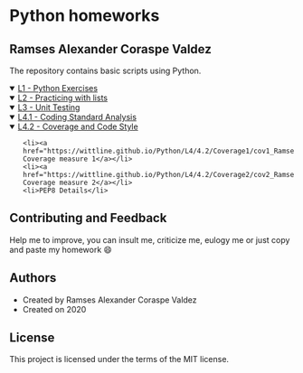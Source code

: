 # Python homeworks
## Ramses Alexander Coraspe Valdez
The repository contains basic scripts using Python.
<details open>   
<summary><a href="https://wittline.github.io/Python/L1/L1-A00354777.html">L1 - Python Exercises</a></summary>     
</details>

<details open>   
<summary><a href="https://wittline.github.io/Python/L2/L2-A00354777.html">L2 - Practicing with lists</a></summary>   
</details>


<details open>   
<summary><a href="https://wittline.github.io/Python/L3/L3-A00354777.html">L3 - Unit Testing </a></summary>   
</details>

<details open>   
<summary><a href="https://wittline.github.io/Python/L4/L41-A00354777.html">L4.1 - Coding Standard Analysis </a></summary>   
</details>

<details open>   
<summary><a href="https://wittline.github.io/Python/L4/L42-A00354777.html">L4.2 - Coverage and Code Style</a></summary>
    <ul>
        
        
    <li><a href="https://wittline.github.io/Python/L4/4.2/Coverage1/cov1_Ramses_Coraspe.html">Statement Coverage measure 1</a></li>
    <li><a href="https://wittline.github.io/Python/L4/4.2/Coverage2/cov2_Ramses_Coraspe.html">Statement Coverage measure 2</a></li>    
    <li>PEP8 Details</li>  
  </ul>    
</details>

## Contributing and Feedback
Help me to improve, you can insult me, criticize me, eulogy me or just copy and paste my homework :smile:

## Authors
- Created by Ramses Alexander Coraspe Valdez
- Created on 2020

## License
This project is licensed under the terms of the MIT license.

